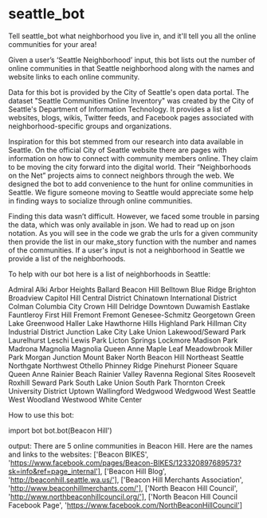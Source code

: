 # seattle_bot
Tell seattle_bot what neighborhood you live in, and it'll tell you all the online communities for your area!


Given a user’s ‘Seattle Neighborhood’ input, this bot lists out the number of online communities in that Seattle neighborhood along with the names and website links to each online community.

Data for this bot is provided by the City of Seattle's open data portal. The dataset "Seattle Communities Online Inventory" was created by the City of Seattle's Department of Information Technology.
It provides a list of websites, blogs, wikis, Twitter feeds, and Facebook pages associated with neighborhood-specific groups and organizations.

Inspiration for this bot stemmed from our research into data available in Seattle. On the official City of Seattle website there are pages with information on how to connect with community members online.
They claim to be moving the city forward into the digital world. Their “Neighborhoods on the Net” projects aims to connect neighbors through the web. We designed the bot to add convenience to the hunt for online communities in Seattle.
We figure someone moving to Seattle would appreciate some help in finding ways to socialize through online communities.

Finding this data wasn’t difficult. However, we faced some trouble in parsing the data, which was only available in json. We had to read up on json notation.
As you will see in the code we grab the urls for a given community then provide the list in our make_story function with the number and names of the communities.
If a user's input is not a neighborhood in Seattle we provide a list of the neighborhoods.  

To help with our bot here is a list of neighborhoods in Seattle:

Admiral
Alki
Arbor Heights
Ballard
Beacon Hill
Belltown
Blue Ridge
Brighton
Broadview
Capitol Hill
Central District
Chinatown International District
Colman
Columbia City
Crown Hill
Delridge
Downtown
Duwamish
Eastlake
Fauntleroy
First Hill
Fremont
Fremont
Genesee-Schmitz
Georgetown
Green Lake
Greenwood
Haller Lake
Hawthorne Hills
Highland Park
Hillman City
Industrial District
Junction
Lake City
Lake Union
Lakewood/Seward Park
Laurelhurst
Leschi
Lewis Park
Licton Springs
Lockmore
Madison Park
Madrona
Magnolia
Magnolia Queen Anne
Maple Leaf
Meadowbrook
Miller Park
Morgan Junction
Mount Baker
North Beacon Hill
Northeast Seattle
Northgate
Northwest
Othello
Phinney Ridge
Pinehurst
Pioneer Square
Queen Anne
Rainier Beach
Rainier Valley
Ravenna
Regional Sites
Roosevelt
Roxhill
Seward Park
South Lake Union
South Park
Thornton Creek
University District
Uptown
Wallingford
Wedgwood
Wedgwood
West Seattle
West Woodland
Westwood
White Center


How to use this bot:

import bot
bot.bot(Beacon Hill')

output:
There are 5 online communities in Beacon Hill. Here are the names and links to the websites:
['Beacon BIKES', 'https://www.facebook.com/pages/Beacon-BIKES/123320897689573?sk=info&ref=page_internal'],
['Beacon Hill Blog', 'http://beaconhill.seattle.wa.us/'],
['Beacon Hill Merchants Association', 'http://www.beaconhillmerchants.com/'],
['North Beacon Hill Council', 'http://www.northbeaconhillcouncil.org/'],
['North Beacon Hill Council Facebook Page', 'https://www.facebook.com/NorthBeaconHillCouncil']
